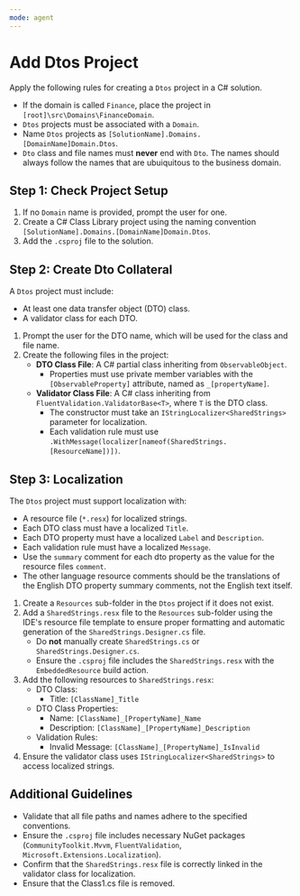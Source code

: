 ```yaml
---
mode: agent
---
```

# Add Dtos Project

Apply the following rules for creating a `Dtos` project in a C# solution.

* If the domain is called `Finance`, place the project in `[root]\src\Domains\FinanceDomain`.
* `Dtos` projects must be associated with a `Domain`.
* Name `Dtos` projects as `[SolutionName].Domains.[DomainName]Domain.Dtos`.
* `Dto` class and file names must **never** end with `Dto`. The names should always follow the names that are ubuiquitous to the business domain.

## Step 1: Check Project Setup

1. If no `Domain` name is provided, prompt the user for one.
2. Create a C# Class Library project using the naming convention `[SolutionName].Domains.[DomainName]Domain.Dtos`.
3. Add the `.csproj` file to the solution.

## Step 2: Create Dto Collateral

A `Dtos` project must include:
* At least one data transfer object (DTO) class.
* A validator class for each DTO.

1. Prompt the user for the DTO name, which will be used for the class and file name.
2. Create the following files in the project:
   - **DTO Class File**: A C# partial class inheriting from `ObservableObject`.
     - Properties must use private member variables with the `[ObservableProperty]` attribute, named as `_[propertyName]`.
   - **Validator Class File**: A C# class inheriting from `FluentValidation.ValidatorBase<T>`, where `T` is the DTO class.
     - The constructor must take an `IStringLocalizer<SharedStrings>` parameter for localization.
     - Each validation rule must use `.WithMessage(localizer[nameof(SharedStrings.[ResourceName])])`.

## Step 3: Localization

The `Dtos` project must support localization with:
* A resource file (`*.resx`) for localized strings.
* Each DTO class must have a localized `Title`.
* Each DTO property must have a localized `Label` and `Description`.
* Each validation rule must have a localized `Message`.
* Use the `summary` comment for each dto property as the value for the resource files `comment`.
* The other language resource comments should be the translations of the English DTO property summary comments, not the English text itself.

1. Create a `Resources` sub-folder in the `Dtos` project if it does not exist.
2. Add a `SharedStrings.resx` file to the `Resources` sub-folder using the IDE's resource file template to ensure proper formatting and automatic generation of the `SharedStrings.Designer.cs` file.
   - Do **not** manually create `SharedStrings.cs` or `SharedStrings.Designer.cs`.
   - Ensure the `.csproj` file includes the `SharedStrings.resx` with the `EmbeddedResource` build action.
3. Add the following resources to `SharedStrings.resx`:
   - DTO Class:
     - Title: `[ClassName]_Title`
   - DTO Class Properties:
     - Name: `[ClassName]_[PropertyName]_Name`
     - Description: `[ClassName]_[PropertyName]_Description`
   - Validation Rules:
     - Invalid Message: `[ClassName]_[PropertyName]_IsInvalid`
4. Ensure the validator class uses `IStringLocalizer<SharedStrings>` to access localized strings.

## Additional Guidelines

* Validate that all file paths and names adhere to the specified conventions.
* Ensure the `.csproj` file includes necessary NuGet packages (`CommunityToolkit.Mvvm`, `FluentValidation`, `Microsoft.Extensions.Localization`).
* Confirm that the `SharedStrings.resx` file is correctly linked in the validator class for localization.
* Ensure that the Class1.cs file is removed.